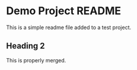 # Demo Project README

This is a simple readme file added to a test project.

## Heading 2

This is properly merged.
